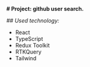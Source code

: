  **# Project: github user search.**

  *## Used technology:*
 * React
 * TypeScript
 * Redux Toolkit
 * RTKQuery
 * Tailwind
